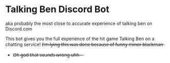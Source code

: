 # Talking Ben Discord Bot
aka probably the most close to accurate experience of talking ben on Discord.com

This bot gives you the full experience of the hit game Talking Ben on a chatting service!
I̶'̶m̶ ̶l̶y̶i̶n̶g̶ ̶t̶h̶i̶s̶ ̶w̶a̶s̶ ̶d̶o̶n̶e̶ ̶b̶e̶c̶a̶u̶s̶e̶ ̶o̶f̶ ̶f̶u̶n̶n̶y̶ ̶m̶i̶n̶o̶r̶ ̶b̶l̶a̶c̶k̶m̶a̶n̶
- O̶h̶ ̶g̶o̶d̶ ̶t̶h̶a̶t̶ ̶s̶o̶u̶n̶d̶s̶ ̶w̶r̶o̶n̶g̶ ̶u̶h̶h̶-̶-̶
